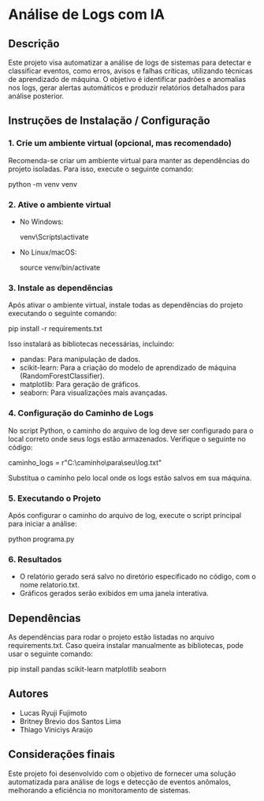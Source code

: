 # Análise de Logs com IA

## Descrição

Este projeto visa automatizar a análise de logs de sistemas para detectar e classificar eventos, como erros, avisos e falhas críticas, utilizando técnicas de aprendizado de máquina. O objetivo é identificar padrões e anomalias nos logs, gerar alertas automáticos e produzir relatórios detalhados para análise posterior.

## Instruções de Instalação / Configuração

### 1. Crie um ambiente virtual (opcional, mas recomendado)

Recomenda-se criar um ambiente virtual para manter as dependências do projeto isoladas. Para isso, execute o seguinte comando:

python -m venv venv

### 2. Ative o ambiente virtual

- No Windows:

  venv\Scripts\activate

- No Linux/macOS:

  source venv/bin/activate

### 3. Instale as dependências

Após ativar o ambiente virtual, instale todas as dependências do projeto executando o seguinte comando:

pip install -r requirements.txt

Isso instalará as bibliotecas necessárias, incluindo:

- pandas: Para manipulação de dados.
- scikit-learn: Para a criação do modelo de aprendizado de máquina (RandomForestClassifier).
- matplotlib: Para geração de gráficos.
- seaborn: Para visualizações mais avançadas.

### 4. Configuração do Caminho de Logs

No script Python, o caminho do arquivo de log deve ser configurado para o local correto onde seus logs estão armazenados. Verifique o seguinte no código:

caminho_logs = r"C:\caminho\para\seu\log.txt"

Substitua o caminho pelo local onde os logs estão salvos em sua máquina.

### 5. Executando o Projeto

Após configurar o caminho do arquivo de log, execute o script principal para iniciar a análise:

python programa.py

### 6. Resultados

- O relatório gerado será salvo no diretório especificado no código, com o nome relatorio.txt.
- Gráficos gerados serão exibidos em uma janela interativa.

## Dependências

As dependências para rodar o projeto estão listadas no arquivo requirements.txt. Caso queira instalar manualmente as bibliotecas, pode usar o seguinte comando:

pip install pandas scikit-learn matplotlib seaborn

## Autores

- Lucas Ryuji Fujimoto
- Britney Brevio dos Santos Lima
- Thiago Viniciys Araújo

## Considerações finais

Este projeto foi desenvolvido com o objetivo de fornecer uma solução automatizada para análise de logs e detecção de eventos anômalos, melhorando a eficiência no monitoramento de sistemas.
